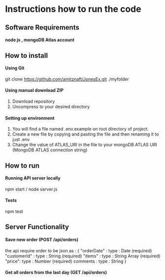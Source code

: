 

# Instructions how to run the code
## Software Requirements
#### node js , mongoDB Atlas account
## How to install
#### Using Git
git clone https://github.com/amitznaft/JonesEx.git ./myfolder
#### Using manual download ZIP
1. Download repository
2. Uncompress to your desired directory
#### Setting up environment
1. You will find a file named .env.example on root directory of project.
2. Create a new file by copying and pasting the file and then renaming it to just .env
3. Change the value of ATLAS_URI in the file to your mongoDB ATLAS URI (MongoDB ATLAS connection string)

## How to run
#### Running API server locally
npm start / node server.js
#### Tests
npm test

## Server Functionality
#### Save new order (POST /api/orders)
the api require order to be json as :
{
	"orderDate" : type : Date (required)
	"customerId" : type : String (required)
	"items" : type : String Array (required)
	"price": type : Number (required)
   comments : type : String
}
#### Get all orders from the last day (GET /api/orders)

   

